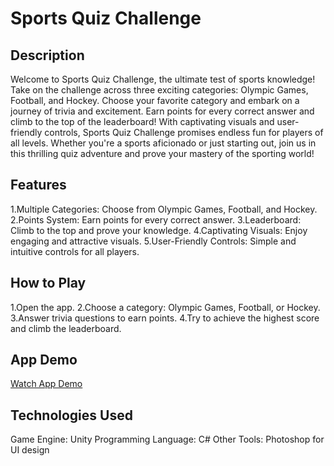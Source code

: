 # Sports Quiz Challenge

## Description
Welcome to Sports Quiz Challenge, the ultimate test of sports knowledge! Take on the challenge across three exciting categories: Olympic Games, Football, and Hockey. Choose your favorite category and embark on a journey of trivia and excitement. Earn points for every correct answer and climb to the top of the leaderboard! With captivating visuals and user-friendly controls, Sports Quiz Challenge promises endless fun for players of all levels. Whether you're a sports aficionado or just starting out, join us in this thrilling quiz adventure and prove your mastery of the sporting world!

## Features
1.Multiple Categories: Choose from Olympic Games, Football, and Hockey.
2.Points System: Earn points for every correct answer.
3.Leaderboard: Climb to the top and prove your knowledge.
4.Captivating Visuals: Enjoy engaging and attractive visuals.
5.User-Friendly Controls: Simple and intuitive controls for all players.

## How to Play
1.Open the app.
2.Choose a category: Olympic Games, Football, or Hockey.
3.Answer trivia questions to earn points.
4.Try to achieve the highest score and climb the leaderboard.

## App Demo
[Watch App Demo](https://youtu.be/LVtWBjA8GNE)

## Technologies Used
Game Engine: Unity 
Programming Language: C# 
Other Tools: Photoshop for UI design
